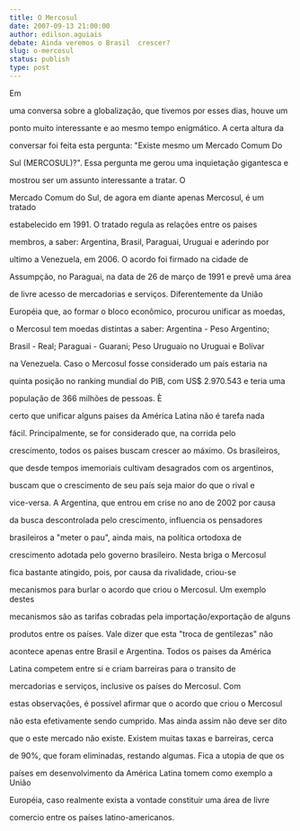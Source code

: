 ```yaml
---
title: O Mercosul
date: 2007-09-13 21:00:00
author: edilson.aguiais
debate: Ainda veremos o Brasil  crescer?
slug: o-mercosul
status: publish 
type: post
---
```


Em  

uma conversa sobre a globalização, que tivemos por esses dias, houve um  

ponto muito interessante e ao mesmo tempo enigmático. A certa altura da  

conversar foi feita esta pergunta: "Existe mesmo um Mercado Comum Do  

Sul (MERCOSUL)?". Essa pergunta me gerou uma inquietação gigantesca e  

mostrou ser um assunto interessante a tratar. O  

Mercado Comum do Sul, de agora em diante apenas Mercosul, é um tratado  

estabelecido em 1991. O tratado regula as relações entre os paises  

membros, a saber: Argentina, Brasil, Paraguai, Uruguai e aderindo por  

ultimo a Venezuela, em 2006. O acordo foi firmado na cidade de  

Assumpção, no Paraguai, na data de 26 de março de 1991 e prevê uma área  

de livre acesso de mercadorias e serviços. Diferentemente da União  

Européia que, ao formar o bloco econômico, procurou unificar as moedas,  

o Mercosul tem moedas distintas a saber: Argentina - Peso Argentino;  

Brasil - Real; Paraguai - Guarani; Peso Uruguaio no Uruguai e Bolívar  

na Venezuela. Caso o Mercosul fosse considerado um país estaria na  

quinta posição no ranking mundial do PIB, com US$ 2.970.543 e teria uma  

população de 366 milhões de pessoas. È  

certo que unificar alguns paises da América Latina não é tarefa nada  

fácil. Principalmente, se for considerado que, na corrida pelo  

crescimento, todos os paises buscam crescer ao máximo. Os brasileiros,  

que desde tempos imemoriais cultivam desagrados com os argentinos,  

buscam que o crescimento de seu país seja maior do que o rival e  

vice-versa. A Argentina, que entrou em crise no ano de 2002 por causa  

da busca descontrolada pelo crescimento, influencia os pensadores  

brasileiros a "meter o pau", ainda mais, na política ortodoxa de  

crescimento adotada pelo governo brasileiro. Nesta briga o Mercosul  

fica bastante atingido, pois, por causa da rivalidade, criou-se  

mecanismos para burlar o acordo que criou o Mercosul. Um exemplo destes  

mecanismos são as tarifas cobradas pela importação/exportação de alguns  

produtos entre os países. Vale dizer que esta "troca de gentilezas" não  

acontece apenas entre Brasil e Argentina. Todos os paises da América  

Latina competem entre si e criam barreiras para o transito de  

mercadorias e serviços, inclusive os países do Mercosul. Com  

estas observações, é possível afirmar que o acordo que criou o Mercosul  

não esta efetivamente sendo cumprido. Mas ainda assim não deve ser dito  

que o este mercado não existe. Existem muitas taxas e barreiras, cerca  

de 90%, que foram eliminadas, restando algumas. Fica a utopia de que os  

países em desenvolvimento da América Latina tomem como exemplo a União  

Européia, caso realmente exista a vontade constituir uma área de livre  

comercio entre os países latino-americanos.
